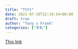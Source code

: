 ```yaml
---
title: "Tttt"
date: 2021-07-19T22:19:54+08:00
draft: true
author: "Tony x Frank"
categories: ["手札"]
---
```

[This link](https://catkin-deal-9f6.notion.site/7fc85a9dd17c47d889add538fbee0a99)
